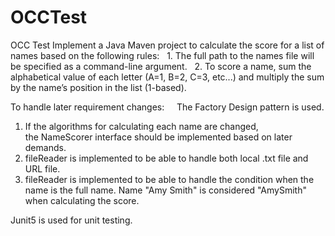 # OCCTest
OCC Test
Implement a Java Maven project to calculate the score for a list of names based on the following rules:
  1. The full path to the names file will be specified as a command-line argument.
  2. To score a name, sum the alphabetical value of each letter (A=1, B=2, C=3, etc...) and multiply the sum by the name’s position in the list (1-based).


To handle later requirement changes:  
  The Factory Design pattern is used. 

1. If the algorithms for calculating each name are changed, the NameScorer interface should be implemented based on later demands. 
2. fileReader is implemented to be able to handle both local .txt file and URL file. 
3. fileReader is implemented to be able to handle the condition when the name is the full name. Name "Amy Smith" is considered "AmySmith" when calculating the score. 

Junit5 is used for unit testing. 
